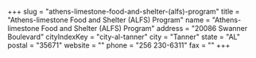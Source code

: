 +++
slug = "athens-limestone-food-and-shelter-(alfs)-program"
title = "Athens-limestone Food and Shelter (ALFS) Program"
name = "Athens-limestone Food and Shelter (ALFS) Program"
address = "20086 Swanner Boulevard"
cityIndexKey = "city-al-tanner"
city = "Tanner"
state = "AL"
postal = "35671"
website = ""
phone = "256 230-6311"
fax = ""
+++
